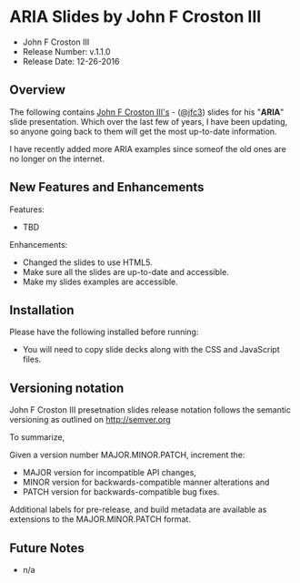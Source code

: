 # ARIA Slides by John F Croston III

* John F Croston III
* Release Number:  v.1.1.0
* Release Date: 12-26-2016

## Overview
The following contains [John F Croston III's](http://jfciii.com) - ([@jfc3](https://twitter.com/jfc3)) slides for his "**ARIA**" slide presentation. Which over the last few of years, I have been updating, so anyone going back to them will get the most up-to-date information.

I have recently added more ARIA examples since someof the old ones are no longer on the internet.

## New Features and Enhancements
Features:

* TBD

Enhancements:

* Changed the slides to use HTML5.
* Make sure all the slides are up-to-date and accessible.
* Make my slides examples are accessible.

## Installation
Please have the following installed before running:
* You will need to copy slide decks along with the CSS and JavaScript files.

## Versioning notation
John F Croston III presetnation slides release notation follows the semantic versioning as outlined on http://semver.org

To summarize,

Given a version number MAJOR.MINOR.PATCH, increment the:

* MAJOR version for incompatible API changes,
* MINOR version for backwards-compatible manner alterations and
* PATCH version for backwards-compatible bug fixes.

Additional labels for pre-release, and build metadata are available as extensions to the MAJOR.MINOR.PATCH format.

## Future Notes

* n/a
